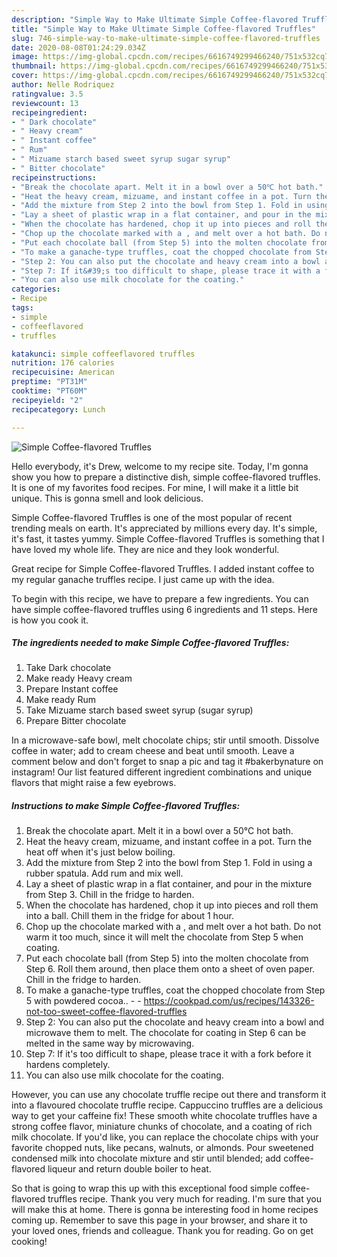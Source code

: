 ```yaml
---
description: "Simple Way to Make Ultimate Simple Coffee-flavored Truffles"
title: "Simple Way to Make Ultimate Simple Coffee-flavored Truffles"
slug: 746-simple-way-to-make-ultimate-simple-coffee-flavored-truffles
date: 2020-08-08T01:24:29.034Z
image: https://img-global.cpcdn.com/recipes/6616749299466240/751x532cq70/simple-coffee-flavored-truffles-recipe-main-photo.jpg
thumbnail: https://img-global.cpcdn.com/recipes/6616749299466240/751x532cq70/simple-coffee-flavored-truffles-recipe-main-photo.jpg
cover: https://img-global.cpcdn.com/recipes/6616749299466240/751x532cq70/simple-coffee-flavored-truffles-recipe-main-photo.jpg
author: Nelle Rodriquez
ratingvalue: 3.5
reviewcount: 13
recipeingredient:
- " Dark chocolate"
- " Heavy cream"
- " Instant coffee"
- " Rum"
- " Mizuame starch based sweet syrup sugar syrup"
- " Bitter chocolate"
recipeinstructions:
- "Break the chocolate apart. Melt it in a bowl over a 50℃ hot bath."
- "Heat the heavy cream, mizuame, and instant coffee in a pot. Turn the heat off when it&#39;s just below boiling."
- "Add the mixture from Step 2 into the bowl from Step 1. Fold in using a rubber spatula. Add rum and mix well."
- "Lay a sheet of plastic wrap in a flat container, and pour in the mixture from Step 3. Chill in the fridge to harden."
- "When the chocolate has hardened, chop it up into pieces and roll them into a ball. Chill them in the fridge for about 1 hour."
- "Chop up the chocolate marked with a , and melt over a hot bath. Do not warm it too much, since it will melt the chocolate from Step 5 when coating."
- "Put each chocolate ball (from Step 5) into the molten chocolate from Step 6. Roll them around, then place them onto a sheet of oven paper. Chill in the fridge to harden."
- "To make a ganache-type truffles, coat the chopped chocolate from Step 5 with powdered cocoa..  https://cookpad.com/us/recipes/143326-not-too-sweet-coffee-flavored-truffles"
- "Step 2: You can also put the chocolate and heavy cream into a bowl and microwave them to melt. The chocolate for coating in Step 6 can be melted in the same way by microwaving."
- "Step 7: If it&#39;s too difficult to shape, please trace it with a fork before it hardens completely."
- "You can also use milk chocolate for the coating."
categories:
- Recipe
tags:
- simple
- coffeeflavored
- truffles

katakunci: simple coffeeflavored truffles 
nutrition: 176 calories
recipecuisine: American
preptime: "PT31M"
cooktime: "PT60M"
recipeyield: "2"
recipecategory: Lunch

---
```



![Simple Coffee-flavored Truffles](https://img-global.cpcdn.com/recipes/6616749299466240/751x532cq70/simple-coffee-flavored-truffles-recipe-main-photo.jpg)

Hello everybody, it's Drew, welcome to my recipe site. Today, I'm gonna show you how to prepare a distinctive dish, simple coffee-flavored truffles. It is one of my favorites food recipes. For mine, I will make it a little bit unique. This is gonna smell and look delicious.

Simple Coffee-flavored Truffles is one of the most popular of recent trending meals on earth. It's appreciated by millions every day. It's simple, it's fast, it tastes yummy. Simple Coffee-flavored Truffles is something that I have loved my whole life. They are nice and they look wonderful.

Great recipe for Simple Coffee-flavored Truffles. I added instant coffee to my regular ganache truffles recipe. I just came up with the idea.


To begin with this recipe, we have to prepare a few ingredients. You can have simple coffee-flavored truffles using 6 ingredients and 11 steps. Here is how you cook it.

<!--inarticleads1-->

##### The ingredients needed to make Simple Coffee-flavored Truffles:

1. Take  Dark chocolate
1. Make ready  Heavy cream
1. Prepare  Instant coffee
1. Make ready  Rum
1. Take  Mizuame starch based sweet syrup (sugar syrup)
1. Prepare  Bitter chocolate


In a microwave-safe bowl, melt chocolate chips; stir until smooth. Dissolve coffee in water; add to cream cheese and beat until smooth. Leave a comment below and don&#39;t forget to snap a pic and tag it #bakerbynature on instagram! Our list featured different ingredient combinations and unique flavors that might raise a few eyebrows. 

<!--inarticleads2-->

##### Instructions to make Simple Coffee-flavored Truffles:

1. Break the chocolate apart. Melt it in a bowl over a 50℃ hot bath.
1. Heat the heavy cream, mizuame, and instant coffee in a pot. Turn the heat off when it&#39;s just below boiling.
1. Add the mixture from Step 2 into the bowl from Step 1. Fold in using a rubber spatula. Add rum and mix well.
1. Lay a sheet of plastic wrap in a flat container, and pour in the mixture from Step 3. Chill in the fridge to harden.
1. When the chocolate has hardened, chop it up into pieces and roll them into a ball. Chill them in the fridge for about 1 hour.
1. Chop up the chocolate marked with a , and melt over a hot bath. Do not warm it too much, since it will melt the chocolate from Step 5 when coating.
1. Put each chocolate ball (from Step 5) into the molten chocolate from Step 6. Roll them around, then place them onto a sheet of oven paper. Chill in the fridge to harden.
1. To make a ganache-type truffles, coat the chopped chocolate from Step 5 with powdered cocoa.. -  - https://cookpad.com/us/recipes/143326-not-too-sweet-coffee-flavored-truffles
1. Step 2: You can also put the chocolate and heavy cream into a bowl and microwave them to melt. The chocolate for coating in Step 6 can be melted in the same way by microwaving.
1. Step 7: If it&#39;s too difficult to shape, please trace it with a fork before it hardens completely.
1. You can also use milk chocolate for the coating.


However, you can use any chocolate truffle recipe out there and transform it into a flavoured chocolate truffle recipe. Cappuccino truffles are a delicious way to get your caffeine fix! These smooth white chocolate truffles have a strong coffee flavor, miniature chunks of chocolate, and a coating of rich milk chocolate. If you&#39;d like, you can replace the chocolate chips with your favorite chopped nuts, like pecans, walnuts, or almonds. Pour sweetened condensed milk into chocolate mixture and stir until blended; add coffee-flavored liqueur and return double boiler to heat. 

So that is going to wrap this up with this exceptional food simple coffee-flavored truffles recipe. Thank you very much for reading. I'm sure that you will make this at home. There is gonna be interesting food in home recipes coming up. Remember to save this page in your browser, and share it to your loved ones, friends and colleague. Thank you for reading. Go on get cooking!
